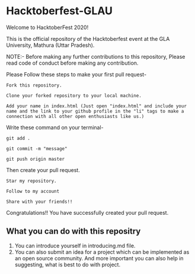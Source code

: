 # Hacktoberfest-GLAU
Welcome to HacktoberFest 2020!

This is the official repository of the Hacktoberfest event at the GLA University, Mathura (Uttar Pradesh).

NOTE:- Before making any further contributions to this repository, Please read code of conduct before making any contribution.


Please Follow these steps to make your first pull request-

    Fork this repository.

    Clone your forked repository to your local machine.

    Add your name in index.html (Just open "index.html" and include your name and the link to your github profile in the "li" tags to make a connection with all other open enthusiasts like us.)

Write these command on your terminal-

    git add .
    
    git commit -m "message"
    
    git push origin master
    
Then create your pull request.

    Star my repository.
    
    Follow to my account
    
    Share with your friends!!

Congratulations!! You have successfully created your pull request.

## What you can do with this repositry
1. You can introduce yourself in introducing.md file.
2. You can also submit an idea for a project which can be implemented as an open source community.
And more important you can also help in suggesting, what is best to do with project.
